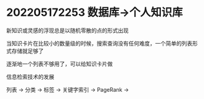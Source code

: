 # 202205172253 数据库->个人知识库

新知识或灵感的浮现总是以随机零散的点的形式出现

当知识卡片在比较小的数量级的时候，搜索查询没有任何难度，一个简单的列表形式存储就足够了

逐渐地一个列表不够用了，可以给知识卡片做

信息检索技术的发展

列表 -> 分类 -> 标签 -> 关键字索引 -> PageRank ->




